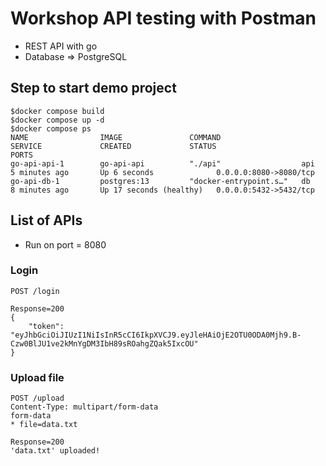 # Workshop API testing with Postman
* REST API with go
* Database => PostgreSQL

## Step to start demo project
```
$docker compose build
$docker compose up -d
$docker compose ps
NAME                IMAGE               COMMAND                  SERVICE             CREATED             STATUS                    PORTS
go-api-api-1        go-api-api          "./api"                  api                 5 minutes ago       Up 6 seconds              0.0.0.0:8080->8080/tcp
go-api-db-1         postgres:13         "docker-entrypoint.s…"   db                  8 minutes ago       Up 17 seconds (healthy)   0.0.0.0:5432->5432/tcp
```

## List of APIs
* Run on port = 8080

### Login
```
POST /login

Response=200
{
    "token": "eyJhbGciOiJIUzI1NiIsInR5cCI6IkpXVCJ9.eyJleHAiOjE2OTU0ODA0Mjh9.B-Czw0BlJU1ve2kMnYgDM3IbH89sROahgZQak5IxcOU"
}
```

### Upload file
```
POST /upload
Content-Type: multipart/form-data
form-data
* file=data.txt

Response=200
'data.txt' uploaded!
```
